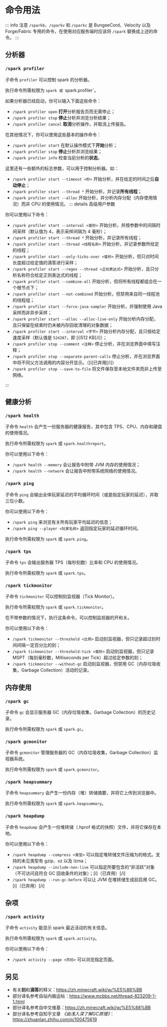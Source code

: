 # 命令用法

::: info 注意
`/sparkb`、`/sparkv` 和 `/sparkc` 是 BungeeCord、Velocity 以及 Forge/Fabric 专用的命令，在使用对应服务端时应该将 `/spark` 替换成上述的命令。
:::

## 分析器

### `/spark profiler`

子命令 `profiler` 可以控制 spark 的分析器。

执行命令所需权限为 `spark 或 `spark.profiler`。

如果分析器已经启动，你可以输入下面这些命令：


* `/spark profiler open` **打开**分析报告页而无需停止；
* `/spark profiler stop` **停止**分析并浏览分析结果；
* `/spark profiler cancel` **取消**分析操作，并取消上传报告。

在其他情况下，你可以使用这些基本的操作命令：


* `/spark profiler start` 在默认操作模式下**开始**分析；
* `/spark profiler stop` **停止**分析并浏览结果；
* `/spark profiler info` 检查当前分析的**状态**。

这里还有一些额外的标志参数，可以用于控制分析器。如：


* `/spark profiler start --timeout <秒>` 开始分析，并在给定的时间之后**自动停止**；
* `/spark profiler start --thread *` 开始分析，并记录**所有线程**；
* `/spark profiler start --alloc` 开始分析，并分析内存分配（内存使用情况）而非 CPU 的使用情况。
::: details 高级用户参数

你可以使用以下命令：
* `/spark profiler start --interval <毫秒>` 开始分析，并按参数中的间隔时间采样（默认值为 4，表示采样间隔为 4 毫秒）；
* `/spark profiler start --thread *` 开始分析，并记录所有线程；
* `/spark profiler start --thread <线程名称>` 开始分析，并记录参数所给定的线程；
* `/spark profiler start --only-ticks-over <毫秒>` 开始分析，但只对时间长度超过给定值的滴答进行采样；
* `/spark profiler start --regex --thread <正则表达式>` 开始分析，且只分析名称符合给定正则表达式的线程；
* `/spark profiler start --combine-all` 开始分析，但将所有线程都组合在一个根节点下；
* `/spark profiler start --not-combined` 开始分析，但禁用来自同一线程池的线程组；
* `/spark profiler start --force-java-sampler` 开始分析，并强制使用 Java 采样而非异步采样；
* `/spark profiler start --alloc --alloc-live-only` 开始分析内存分配，且只保留在结束时仍未被内存回收清理的对象数据；
* `/spark profiler start --interval <字节>` 开始分析内存分配，且只按给定速度采样（默认值是 `524287`，即 [i]512 KB[/i]）；
* `/spark profiler stop --comment <注释>` 停止分析，并在浏览界面中填写注释；
* `/spark profiler stop --separate-parent-calls` 停止分析，并在浏览界面中将不同父方法调用的内容分开显示。（[i]已弃用[/i]）
* `/spark profiler stop --save-to-file` 将文件保存至本地文件夹而非上传至网络。

:::

## 健康分析

### `/spark health`

子命令 `health` 会产生一份服务器的健康报告，其中包含 TPS、CPU、内存和硬盘的使用情况。

执行命令所需权限为 `spark` 或 `spark.healthreport`。

你可以使用以下命令：


* `/spark health --memory` 会让报告中附带 JVM 内存的使用情况； 
* `/spark health --network` 会让报告中附带系统网络的使用情况。


### `/spark ping`

子命令 `ping` 会输出全体玩家延迟的平均循环时间（或是指定玩家的延迟），并取三位小数。

你可以使用以下命令：


* `/spark ping` 来浏览有关所有玩家平均延迟的信息；
* `/spark ping --player <玩家名称>` 返回指定玩家的延迟循环时间。

执行命令所需权限为 `spark` 或 `spark.ping`。

### `/spark tps`
子命令 `tps` 会输出服务器 TPS（每秒刻数）比率和 CPU 的使用情况。

执行命令所需权限为 `spark` 或 `spark.tps`。

### `/spark tickmonitor`

子命令 `tickmonitor` 可以控制刻监视器（Tick Monitor）。

执行命令所需权限为 `spark` 或 `spark.tickmonitor`。

在不带参数的情况下，执行这条命令，可以控制监视器的开和关。

你可以使用以下命令：


* `/spark tickmonitor --threshold <比例>` 启动刻监视器，但只记录超过刻时间间隔一定百分比的刻；
* `/spark tickmonitor --threshold-tick <毫秒>` 启动刻监视器，但只记录 MSPT（每刻毫秒数，Milliseconds per Tick）超过给定参数的刻；
* `/spark tickmonitor --without-gc` 启动刻监视器，但禁用 GC（内存垃圾收集，Garbage Collection）活动的记录。


## 内存使用

### `/spark gc`
子命令 `gc` 会显示服务器 GC（内存垃圾收集，Garbage Collection）的历史记录。

执行命令所需权限为 `spark` 或 `spark.gc`。

### `/spark gcmonitor`

子命令 `gcmonitor` 管理服务器的 GC（内存垃圾收集，Garbage Collection）监视器系统。

执行命令所需权限为 `spark` 或 `spark.gcmonitor`。

### `/spark heapsummary`

子命令 `heapsummary` 会产生一份内存（堆）转储摘要，并将它上传到浏览器中。

执行命令所需权限为 `spark` 或 `spark.heapsummary`。

### `/spark heapdump`

子命令 `heapdump` 会产生一份堆转储（.hprof 格式的快照）文件，并将它保存在本地。

你可以使用以下命令：


* `/spark heapdump --compress <类型>` 可以指定堆转储文件压缩为的格式。支持的未见类型有 gzip、xz 以及 lzma；
* `/spark heapdump --include-non-live` 可以指定所要包含的“非活跃”对象（不可访问且符合 GC 回收条件的对象）；[i]（已弃用）[/i]
* `/spark heapdump --run-gc-before` 可以让 JVM 在堆转储生成前启用 GC。[i]（已弃用）[/i]


## 杂项

### `/spark activity`

子命令 `activity` 能显示 spark 最近活动的有关信息。

执行命令所需权限为 `spark` 或 `spark.activity`。

你可以使用以下命令：


* `/spark activity --page <页码>` 可以浏览指定页面。


## 另见

* 有关**刻**和**滴答**的释义：https://zh.minecraft.wiki/w/%E5%88%BB
* 部分译名参考自站内搬运帖：https://www.mcbbs.net/thread-823209-1-1.html
* 部分译名参考自中文维基：https://zh.minecraft.wiki/w/%E5%88%BB
* 部分译名参考自知乎文章 *《由浅入深了解GC原理》*：https://zhuanlan.zhihu.com/p/100475619
